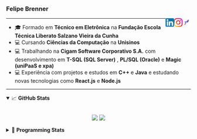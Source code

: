 <h3>Felipe Brenner</h3>

<a href="https://app.rocketseat.com.br/me/felipe-de-oliveira-brenner-conta-ignite" target="_blank" rel="nofollow"><img align="right" width="23rem" src="./assets/rocketseat.png" alt="Rocketseat: @felipe-de-oliveira-brenner-conta-ignite"/></a>
<a href="https://www.instagram.com/felipeobrenner/" target="_blank" rel="nofollow"><img align="right" width="23rem" src="./assets/instagram.png" alt="Instagram: @felipeobrenner"/></a>
<a href="https://www.linkedin.com/in/felipe-de-oliveira-brenner/" target="_blank" rel="nofollow"><img align="right" width="23rem" src="./assets/linkedin.png" alt="LinkedIn: @felipe-de-oliveira-brenner"/></a>

---

- 🎓 Formado em **Técnico em Eletrônica** na **Fundação Escola Técnica Liberato Salzano Vieira da Cunha**
- 💻 Cursando **Ciências da Computação** na **Unisinos**
- 💻 Trabalhando na **Cigam Software Corporativo S.A.** com desenvolvimento em **T-SQL (SQL Server)** , **PL/SQL (Oracle)** e **Magic (uniPaaS e xpa)**
- 💻 Experiência com projetos e estudos em **C++** e **Java** e estudando novas tecnologias como **React.js** e **Node.js**

---

<details open>
  <summary>📈 <b>GitHub Stats</b></summary>
  <br>
  <p align="center">
  <img src="https://github-readme-stats.vercel.app/api?username=felipebrenner&show_icons=true&theme=dark"/>
  <img src="https://github-readme-stats.vercel.app/api/top-langs/?username=felipebrenner&layout=compact&theme=dark">
  </p>

</details>

<details>
  <summary>🤖 <b>Programming Stats</b></summary>
  <br/>

  <!--START_SECTION:waka-->
**🐱 My Github Data** 

> 🏆 398 Contributions in the Year 2021
 > 
> 📦 108.9 kB Used in Github's Storage 
 > 
> 🚫 Not Opted to Hire
 > 
> 📜 17 Public Repositories 
 > 
> 🔑 2 Private Repositories  
 > 
**I'm a Night 🦉** 

```text
🌞 Morning    37 commits     ██░░░░░░░░░░░░░░░░░░░░░░░   8.43% 
🌆 Daytime    115 commits    ██████░░░░░░░░░░░░░░░░░░░   26.2% 
🌃 Evening    264 commits    ███████████████░░░░░░░░░░   60.14% 
🌙 Night      23 commits     █░░░░░░░░░░░░░░░░░░░░░░░░   5.24%

```
📅 **I'm Most Productive on Sunday** 

```text
Monday       71 commits     ████░░░░░░░░░░░░░░░░░░░░░   16.17% 
Tuesday      94 commits     █████░░░░░░░░░░░░░░░░░░░░   21.41% 
Wednesday    47 commits     ██░░░░░░░░░░░░░░░░░░░░░░░   10.71% 
Thursday     47 commits     ██░░░░░░░░░░░░░░░░░░░░░░░   10.71% 
Friday       25 commits     █░░░░░░░░░░░░░░░░░░░░░░░░   5.69% 
Saturday     58 commits     ███░░░░░░░░░░░░░░░░░░░░░░   13.21% 
Sunday       97 commits     █████░░░░░░░░░░░░░░░░░░░░   22.1%

```


📊 **This Week I Spent My Time On** 

```text
💬 Programming Languages: 
JavaScript               10 hrs 34 mins      ███████████████░░░░░░░░░░   63.06% 
TypeScript               4 hrs 2 mins        ██████░░░░░░░░░░░░░░░░░░░   24.13% 
JSON                     1 hr 9 mins         █░░░░░░░░░░░░░░░░░░░░░░░░   6.9% 
Other                    54 mins             █░░░░░░░░░░░░░░░░░░░░░░░░   5.41% 
Markdown                 5 mins              ░░░░░░░░░░░░░░░░░░░░░░░░░   0.5%

🔥 Editors: 
VS Code                  16 hrs 46 mins      █████████████████████████   100.0%

🐱‍💻 Projects: 
www_CGFrontEnd           11 hrs 8 mins       ████████████████░░░░░░░░░   66.47% 
ignite-reactjs-nextauth  3 hrs 42 mins       █████░░░░░░░░░░░░░░░░░░░░   22.09% 
www_CGFrontTemplate      1 hr 22 mins        ██░░░░░░░░░░░░░░░░░░░░░░░   8.22% 
ignite-reactjs-auth-backe11 mins             ░░░░░░░░░░░░░░░░░░░░░░░░░   1.17% 
ignite-reactjs-dashgo    8 mins              ░░░░░░░░░░░░░░░░░░░░░░░░░   0.89%

💻 Operating System: 
Linux                    8 hrs 33 mins       ████████████░░░░░░░░░░░░░   51.03% 
Windows                  8 hrs 12 mins       ████████████░░░░░░░░░░░░░   48.97%

```

**I Mostly Code in TypeScript** 

```text
TypeScript               7 repos             █████████░░░░░░░░░░░░░░░░   38.89% 
Java                     3 repos             ████░░░░░░░░░░░░░░░░░░░░░   16.67% 
CSS                      2 repos             ██░░░░░░░░░░░░░░░░░░░░░░░   11.11% 
Assembly                 1 repo              █░░░░░░░░░░░░░░░░░░░░░░░░   5.56% 
HTML                     1 repo              █░░░░░░░░░░░░░░░░░░░░░░░░   5.56%

```



 Last Updated on 22/07/2021
<!--END_SECTION:waka-->
</details>
